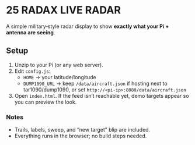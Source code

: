 # 25 RADAX LIVE RADAR
A simple military‑style radar display to show **exactly what your Pi + antenna are seeing**.

## Setup
1. Unzip to your Pi (or any web server).
2. Edit `config.js`:
   - `HOME` → your latitude/longitude
   - `DUMP1090_URL` → keep `/data/aircraft.json` if hosting next to tar1090/dump1090, or set `http://<pi-ip>:8080/data/aircraft.json`
3. Open `index.html`. If the feed isn’t reachable yet, demo targets appear so you can preview the look.

### Notes
- Trails, labels, sweep, and “new target” blip are included.
- Everything runs in the browser; no build steps needed.

